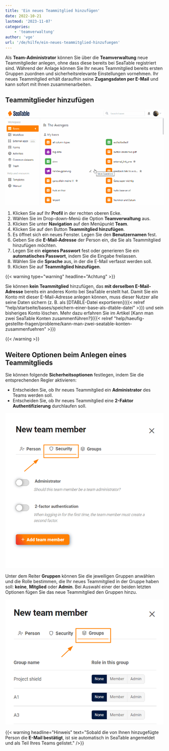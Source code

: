 ```yaml
---
title: 'Ein neues Teammitglied hinzufügen'
date: 2022-10-21
lastmod: '2023-11-07'
categories:
    - 'teamverwaltung'
author: 'vge'
url: '/de/hilfe/ein-neues-teammitglied-hinzufuegen'
---
```


Als **Team-Administrator** können Sie über die **Teamverwaltung** neue Teammitglieder anlegen, ohne dass diese bereits bei SeaTable registriert sind. Während der Anlage können Sie Ihr neues Teammitglied bereits ersten Gruppen zuordnen und sicherheitsrelevante Einstellungen vornehmen. Ihr neues Teammitglied erhält daraufhin seine **Zugangsdaten per E-Mail** und kann sofort mit Ihnen zusammenarbeiten.

## Teammitglieder hinzufügen

![Ein neues Teammitglied hinzufügen](images/ein-neues-teammitglied-hinzufuegen.gif)

1. Klicken Sie auf Ihr **Profil** in der rechten oberen Ecke.
2. Wählen Sie im Drop-down-Menü die Option **Teamverwaltung** aus.
3. Klicken Sie unter **Navigation** auf den Menüpunkt **Team**.
4. Klicken Sie auf den Button **Teammitglied hinzufügen**.
5. Es öffnet sich ein neues Fenster. Legen Sie den **Benutzernamen** fest.
6. Geben Sie die **E-Mail-Adresse** der Person ein, die Sie als Teammitglied hinzufügen möchten.
7. Legen Sie ein **eigenes Passwort** fest oder generieren Sie ein **automatisches Passwort**, indem Sie die Eingabe freilassen.
8. Wählen Sie die **Sprache** aus, in der die E-Mail verfasst werden soll.
9. Klicken Sie auf **Teammitglied hinzufügen**.

{{< warning  type="warning" headline="Achtung" >}}

Sie können **kein Teammitglied** hinzufügen, das **mit derselben E-Mail-Adresse** bereits ein anderes Konto bei SeaTable erstellt hat. Damit Sie ein Konto mit dieser E-Mail-Adresse anlegen können, muss dieser Nutzer alle seine Daten sichern (z. B. als [DTABLE-Datei exportieren]({{< relref "help/startseite/bases/speichern-einer-base-als-dtable-datei" >}}) und sein bisheriges Konto löschen. Mehr dazu erfahren Sie im Artikel [Kann man zwei SeaTable Konten zusammenführen?]({{< relref "help/haeufig-gestellte-fragen/probleme/kann-man-zwei-seatable-konten-zusammenfuehren" >}})

{{< /warning >}}

## Weitere Optionen beim Anlegen eines Teammitglieds

Sie können folgende **Sicherheitsoptionen** festlegen, indem Sie die entsprechenden Regler aktivieren:

- Entscheiden Sie, ob Ihr neues Teammitglied ein **Administrator** des Teams werden soll.
- Entscheiden Sie, ob Ihr neues Teammitglied eine **2-Faktor Authentifizierung** durchlaufen soll.

![Teammitglied hinzufügen-Sicherheitseintellungen](images/Security_Teammitglied-hinzufuegen.png)

Unter dem Reiter **Gruppen** können Sie die jeweiligen Gruppen anwählen und die Rolle bestimmen, die Ihr neues Teammitglied in der Gruppe haben soll: **keine**, **Mitglied** oder **Admin**. Bei Auswahl einer der beiden letzten Optionen fügen Sie das neue Teammitglied den Gruppen hinzu.

![Teammitglied hinzufügen-Gruppeneisntellungen](images/gruppen_teammitglied-hinzufuegen.png)

{{< warning  headline="Hinweis"  text="Sobald die von Ihnen hinzugefügte Person die **E-Mail bestätigt**, ist sie automatisch in SeaTable angemeldet und als Teil Ihres Teams gelistet." />}}
